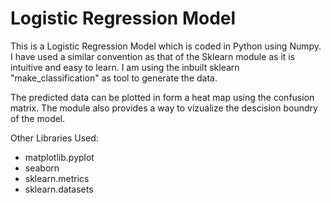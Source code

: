 
# Logistic Regression Model

This is a Logistic Regression Model which is coded in Python using Numpy. I have used a similar convention as that of the Sklearn module as it is intuitive and easy to learn.
I am using the inbuilt sklearn "make_classification" as tool to generate the data.

The predicted data can be plotted in form a heat map using the confusion matrix. The module also provides a way to vizualize the descision boundry of the model.

Other Libraries Used:

- matplotlib.pyplot
- seaborn
- sklearn.metrics
- sklearn.datasets
